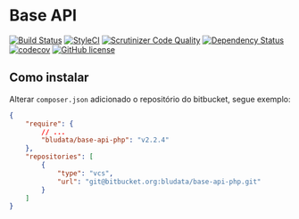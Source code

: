# Base API

[![Build Status](https://travis-ci.org/raivieira/base-api-php.svg?branch=master)](https://travis-ci.org/raivieira/base-api-php)
[![StyleCI](https://styleci.io/repos/56002039/shield)](https://styleci.io/repos/56002039)
[![Scrutinizer Code Quality](https://scrutinizer-ci.com/g/raivieira/base-api-php/badges/quality-score.png?b=master)](https://scrutinizer-ci.com/g/raivieira/base-api-php/?branch=master)
[![Dependency Status](https://www.versioneye.com/user/projects/57b6e834090d4d00328f4eb3/badge.svg?style=flat-square)](https://www.versioneye.com/user/projects/57b6e834090d4d00328f4eb3)
[![codecov](https://codecov.io/gh/raivieira/base-api-php/branch/master/graph/badge.svg)](https://codecov.io/gh/raivieira/base-api-php)
[![GitHub license](https://img.shields.io/badge/license-MIT-blue.svg)](https://raw.githubusercontent.com/raivieira/base-api-php/master/LICENSE.md)

## Como instalar

Alterar ``composer.json`` adicionado o repositório do bitbucket, segue exemplo:

```json
{
    "require": {
        // ...
        "bludata/base-api-php": "v2.2.4"
    },
    "repositories": [
        {
            "type": "vcs",
            "url": "git@bitbucket.org:bludata/base-api-php.git"
        }
    ]
}
```